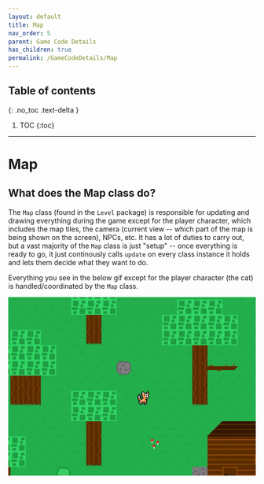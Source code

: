 ```yaml
---
layout: default
title: Map
nav_order: 5
parent: Game Code Details
has_children: true
permalink: /GameCodeDetails/Map
---
```


## Table of contents
{: .no_toc .text-delta }

1. TOC
{:toc}

---

# Map

## What does the Map class do?

The `Map` class (found in the `Level` package) is responsible for updating and drawing everything during the game except for the player character, which includes the map tiles, the camera (current view -- which part of the map is being shown on the screen), NPCs, etc. 
It has a lot of duties to carry out, but a vast majority of the `Map` class is just "setup" -- once everything is ready to go, it just continously calls `update` on every class instance it holds and lets them decide what they want to do.

Everything you see in the below gif except for the player character (the cat) is handled/coordinated by the `Map` class.

![game-screen-1.gif](../../assets/images/playing-level.gif)
